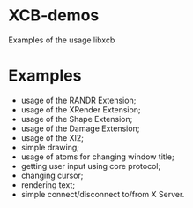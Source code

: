 XCB-demos
=========

Examples of the usage libxcb


Examples
=========

- usage of the RANDR Extension;
- usage of the XRender Extension;
- usage of the Shape Extension;
- usage of the Damage Extension;
- usage of the XI2;
- simple drawing;
- usage of atoms for changing window title;
- getting user input using core protocol;
- changing cursor;
- rendering text;
- simple connect/disconnect to/from X Server.
